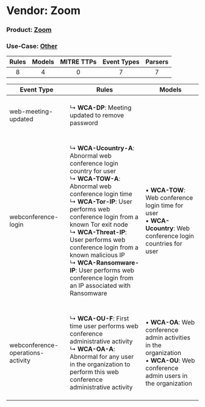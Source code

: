 Vendor: Zoom
============
### Product: [Zoom](../ds_zoom_zoom.md)
### Use-Case: [Other](../../../../UseCases/uc_other.md)

| Rules | Models | MITRE TTPs | Event Types | Parsers |
|:-----:|:------:|:----------:|:-----------:|:-------:|
|   8   |   4    |     0      |      7      |    7    |

| Event Type                        | Rules                                                                                                                                                                                                                                                                                                                                                                                                                                    | Models                                                                                                                                    |
| --------------------------------- | ---------------------------------------------------------------------------------------------------------------------------------------------------------------------------------------------------------------------------------------------------------------------------------------------------------------------------------------------------------------------------------------------------------------------------------------- | ----------------------------------------------------------------------------------------------------------------------------------------- |
| web-meeting-updated               | <br> ↳ <b>WCA-DP</b>: Meeting updated to remove password<br><br>                                                                                                                                                                                                                                                                                                                                                                         |                                                                                                                                           |
| webconference-login               | <br> ↳ <b>WCA-Ucountry-A</b>: Abnormal web conference login country for user<br> ↳ <b>WCA-TOW-A</b>: Abnormal web conference login time<br> ↳ <b>WCA-Tor-IP</b>: User performs web conference login from a known Tor exit node<br> ↳ <b>WCA-Threat-IP</b>: User performs web conference login from a known malicious IP<br> ↳ <b>WCA-Ransomware-IP</b>: User performs web conference login from an IP associated with Ransomware<br><br> |  • <b>WCA-TOW</b>: Web conference login time for user<br> • <b>WCA-Ucountry</b>: Web conference login countries for user                  |
| webconference-operations-activity | <br> ↳ <b>WCA-OU-F</b>: First time user performs web conference administrative activity<br> ↳ <b>WCA-OA-A</b>: Abnormal for any user in the organization to perform this web conference administrative activity<br><br>                                                                                                                                                                                                                  |  • <b>WCA-OA</b>: Web conference admin activities in the organization<br> • <b>WCA-OU</b>: Web conference admin users in the organization |
